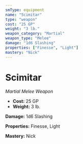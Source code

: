 ```yaml
---
smType: equipment
name: "Scimitar"
type: "weapon"
cost: "25 GP"
weight: "3 lb."
weapon_category: "Martial"
weapon_type: "Melee"
damage: "1d6 Slashing"
properties: ["Finesse", "Light"]
mastery: "Nick"
---
```


# Scimitar
*Martial Melee Weapon*

- **Cost:** 25 GP
- **Weight:** 3 lb.

**Damage:** 1d6 Slashing

**Properties:** Finesse, Light

**Mastery:** Nick
